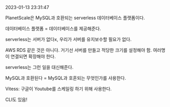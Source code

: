 2023-01-13 23:31:47

PlanetScale은 MySQL과 호환되는 serverless 데이터베이스 플랫폼이다.

데이터베이스 플랫폼 = 데이터베이스를 제공해준다.

serverless는 서버가 없다x, 우리가 서버를 유지보수할 필요가 없다.

AWS RDS 같은 것은 아니다. 거기선 서버를 만들고 적당한 크기를 설정해야 함.
여러명이 연결되면 확장해야 한다.

serverless는 그런 일을 대신해준다.

MySQL과 호환된다 = MySQL과 호혼되는 무엇인가를 사용한다.

Vitess: 구글이 Youtube를 스케일링 하기 위해 사용한다.

CLI도 있음!
